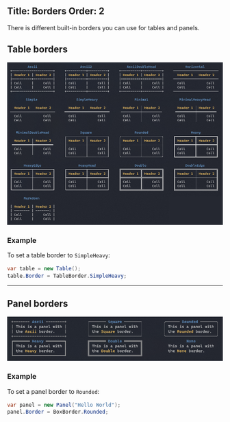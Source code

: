 Title: Borders
Order: 2
---

There is different built-in borders you can use for tables and panels.

## Table borders

![Examples of table borders](../assets/images/borders/table.png)

### Example

To set a table border to `SimpleHeavy`:

```csharp
var table = new Table();
table.Border = TableBorder.SimpleHeavy;
```

---

## Panel borders

![Examples of panel borders](../assets/images/borders/panel.png)

### Example

To set a panel border to `Rounded`:

```csharp
var panel = new Panel("Hello World");
panel.Border = BoxBorder.Rounded;
```
